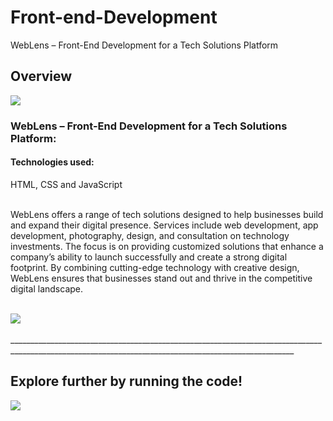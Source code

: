 # Front-end-Development
WebLens – Front-End Development for a Tech Solutions Platform
<h2>Overview</h2>
<img src="https://github.com/user-attachments/assets/9fa49ac2-a593-4a35-ba44-35bc16e4d911">
<br>
<p>
<h3>WebLens – Front-End Development for a Tech Solutions Platform: </h3>
<h4>Technologies used:</h4>
HTML, CSS and JavaScript
<br>
<br>
<p>WebLens offers a range of tech solutions designed to help businesses build and expand their digital presence. Services include web development, app development, photography, design, and consultation on technology investments. The focus is on providing customized solutions that enhance a company’s ability to launch successfully and create a strong digital footprint. By combining cutting-edge technology with creative design, WebLens ensures that businesses stand out and thrive in the competitive digital landscape. </p>
<br>

<img src="https://github.com/user-attachments/assets/32c8cdd9-5646-4813-885d-95e6b8d5ef53">
<br>
<br>
_____________________________________________________________________________________________________________________________________________________
<h2> Explore further by running the code! </h2>
<img src="https://github.com/user-attachments/assets/b234fdd5-2869-4eaf-a483-96e2d61667fb">
